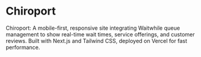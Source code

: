 # Chiroport
Chiroport: A mobile-first, responsive site integrating Waitwhile queue management to show real-time wait times, service offerings, and customer reviews. Built with Next.js and Tailwind CSS, deployed on Vercel for fast performance.
